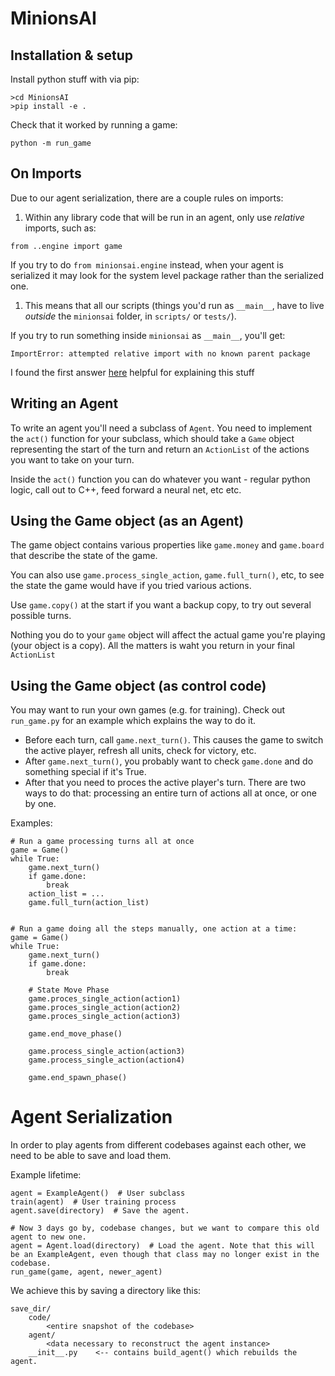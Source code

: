 # MinionsAI

## Installation & setup
Install python stuff with via pip:
```
>cd MinionsAI
>pip install -e .
```

Check that it worked by running a game:
```
python -m run_game
```

## On Imports
Due to our agent serialization, there are a couple rules on imports:

1. Within any library code that will be run in an agent, only use *relative* imports, such as:
```
from ..engine import game
```
If you try to do `from minionsai.engine` instead, when your agent is serialized it may look for the system level package rather than the serialized one.

1. This means that all our scripts (things you'd run as `__main__`, have to live *outside* the `minionsai` folder, in `scripts/` or `tests/`). 

If you try to run something inside `minionsai` as `__main__`, you'll get:
```
ImportError: attempted relative import with no known parent package
```

I found the first answer [here](https://stackoverflow.com/questions/14132789/relative-imports-for-the-billionth-time) helpful for explaining this stuff

## Writing an Agent
To write an agent you'll need a subclass of `Agent`.
You need to implement the `act()` function for your subclass,
which should take a `Game` object representing the start of the turn and return an `ActionList` of the actions you want to take on your turn.

Inside the `act()` function you can do whatever you want - regular python logic, call out to C++, feed forward a neural net, etc etc.

## Using the Game object (as an Agent)
The game object contains various properties like `game.money` and `game.board` that describe the state of the game. 

You can also use `game.process_single_action`, `game.full_turn()`, etc, to see the state the game would have if you tried various actions.

Use `game.copy()` at the start if you want a backup copy, to try out several possible turns.

Nothing you do to your `game` object will affect the actual game you're playing (your object is a copy). All the matters is waht you return in your final `ActionList`

## Using the Game object (as control code)
You may want to run your own games (e.g. for training).
Check out `run_game.py` for an example which explains the way to do it.

* Before each turn, call `game.next_turn()`. This causes the game to switch the active player, refresh all units, check for victory, etc.
* After `game.next_turn()`, you probably want to check `game.done` and do something special if it's True.
* After that you need to proces the active player's turn. There are two ways to do that: processing an entire turn of actions all at once, or one by one.

Examples:
```
# Run a game processing turns all at once
game = Game()
while True:
    game.next_turn()
    if game.done:
        break
    action_list = ...
    game.full_turn(action_list)


# Run a game doing all the steps manually, one action at a time:
game = Game()
while True:
    game.next_turn()
    if game.done:
        break
    
    # State Move Phase
    game.proces_single_action(action1)
    game.proces_single_action(action2)
    game.proces_single_action(action3)

    game.end_move_phase()

    game.process_single_action(action3)
    game.process_single_action(action4)

    game.end_spawn_phase()
```


# Agent Serialization
In order to play agents from different codebases against each other, we need to be able to save and load them.

Example lifetime:

```
agent = ExampleAgent()  # User subclass
train(agent)  # User training process
agent.save(directory)  # Save the agent.

# Now 3 days go by, codebase changes, but we want to compare this old agent to new one.
agent = Agent.load(directory)  # Load the agent. Note that this will be an ExampleAgent, even though that class may no longer exist in the codebase.
run_game(game, agent, newer_agent)
```

We achieve this by saving a directory like this:

```
save_dir/
    code/
        <entire snapshot of the codebase>
    agent/
        <data necessary to reconstruct the agent instance>
    __init__.py    <-- contains build_agent() which rebuilds the agent.
```